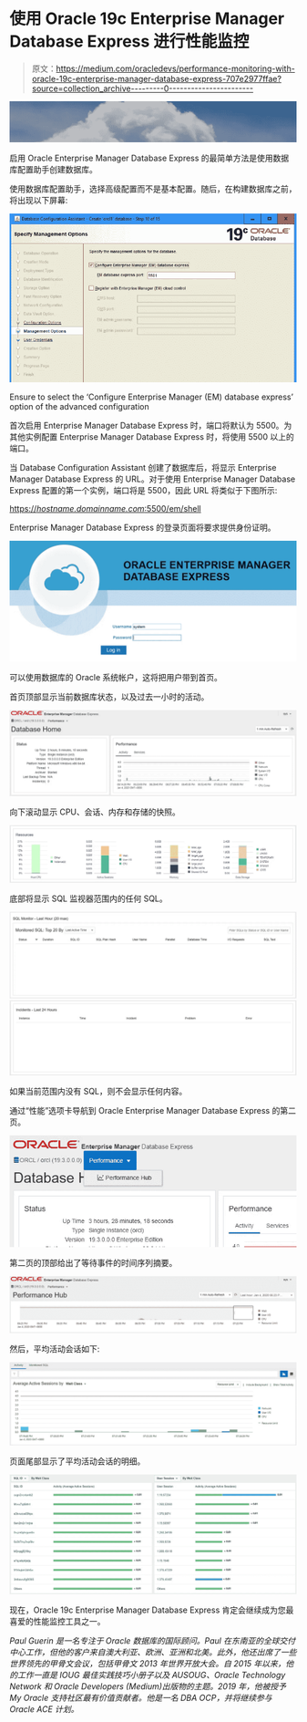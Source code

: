 # 使用 Oracle 19c Enterprise Manager Database Express 进行性能监控

> 原文：<https://medium.com/oracledevs/performance-monitoring-with-oracle-19c-enterprise-manager-database-express-707e2977ffae?source=collection_archive---------0----------------------->

![](img/b510596cfdc4aed559dffe9a18f36ff3.png)

启用 Oracle Enterprise Manager Database Express 的最简单方法是使用数据库配置助手创建数据库。

使用数据库配置助手，选择高级配置而不是基本配置。随后，在构建数据库之前，将出现以下屏幕:

![](img/57112801a52ca8d5943b47ec0d4d2cd3.png)

Ensure to select the ‘Configure Enterprise Manager (EM) database express’ option of the advanced configuration

首次启用 Enterprise Manager Database Express 时，端口将默认为 5500。为其他实例配置 Enterprise Manager Database Express 时，将使用 5500 以上的端口。

当 Database Configuration Assistant 创建了数据库后，将显示 Enterprise Manager Database Express 的 URL。对于使用 Enterprise Manager Database Express 配置的第一个实例，端口将是 5500，因此 URL 将类似于下图所示:

[https://*hostname.domainname.com*:5500/em/shell](https://ph5cg5223rqv.cscmws.cscmws.com:5500/em/shell)

Enterprise Manager Database Express 的登录页面将要求提供身份证明。

![](img/c99c8bdc894fe91afab4e71ea598343a.png)

可以使用数据库的 Oracle 系统帐户，这将把用户带到首页。

首页顶部显示当前数据库状态，以及过去一小时的活动。

![](img/075f57ae7c81de041b4fc3802f8dc701.png)

向下滚动显示 CPU、会话、内存和存储的快照。

![](img/c4d015694fe90c85743c6286707ea56d.png)

底部将显示 SQL 监视器范围内的任何 SQL。

![](img/bf8bc17e425cd39a56c5f2f7a88f983d.png)![](img/e594dbe0a06c0ee21b4979ce4d1de1be.png)

如果当前范围内没有 SQL，则不会显示任何内容。

通过“性能”选项卡导航到 Oracle Enterprise Manager Database Express 的第二页。

![](img/c6cb2682984aab9f3a8cd99903897046.png)

第二页的顶部给出了等待事件的时间序列摘要。

![](img/ea725b3f730dc2ddbda545bf8d6d281e.png)

然后，平均活动会话如下:

![](img/63a91ec3531325f3241a5c8b7e6f2fe3.png)

页面尾部显示了平均活动会话的明细。

![](img/4a5637500eb26c035c5745f61f6365df.png)

现在，Oracle 19c Enterprise Manager Database Express 肯定会继续成为您最喜爱的性能监控工具之一。

*Paul Guerin 是一名专注于 Oracle 数据库的国际顾问。Paul 在东南亚的全球交付中心工作，但他的客户来自澳大利亚、欧洲、亚洲和北美。此外，他还出席了一些世界领先的甲骨文会议，包括甲骨文 2013 年世界开放大会。自 2015 年以来，他的工作一直是 IOUG 最佳实践技巧小册子以及 AUSOUG、Oracle Technology Network 和 Oracle Developers (Medium)出版物的主题。2019 年，他被授予 My Oracle 支持社区最有价值贡献者。他是一名 DBA OCP，并将继续参与 Oracle ACE 计划。*